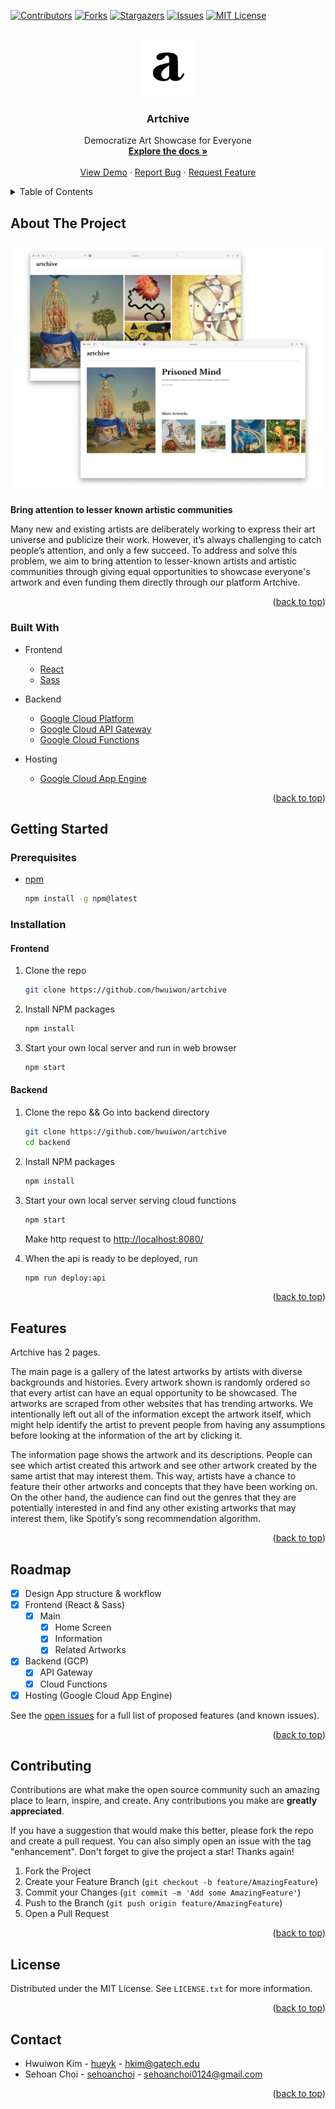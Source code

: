 <div id="top"></div>

<!-- PROJECT SHIELDS -->

[![Contributors][contributors-shield]][contributors-url]
[![Forks][forks-shield]][forks-url]
[![Stargazers][stars-shield]][stars-url]
[![Issues][issues-shield]][issues-url]
[![MIT License][license-shield]][license-url]

<!-- PROJECT LOGO -->
<br />
<div align="center">
  <a href="https://github.com/hwuiwon/artchive">
    <img src="assets/logo_a.png" alt="Logo" width="90" height="90">
  </a>

  <h3 align="center">Artchive</h3>

  <p align="center">
    Democratize Art Showcase for Everyone
    <br />
    <a href="https://github.com/hwuiwon/artchive"><strong>Explore the docs »</strong></a>
    <br />
    <br />
    <a href="https://github.com/hwuiwon/artchive">View Demo</a>
    ·
    <a href="https://github.com/hwuiwon/artchive/issues">Report Bug</a>
    ·
    <a href="https://github.com/hwuiwon/artchive/issues">Request Feature</a>
  </p>
</div>

<!-- TABLE OF CONTENTS -->
<details>
  <summary>Table of Contents</summary>
  <ol>
    <li>
      <a href="#about-the-project">About The Project</a>
      <ul>
        <li><a href="#built-with">Built With</a></li>
      </ul>
    </li>
    <li>
      <a href="#getting-started">Getting Started</a>
      <ul>
        <li><a href="#prerequisites">Prerequisites</a></li>
        <li><a href="#installation">Installation</a></li>
      </ul>
    </li>
    <li><a href="#features">Features</a></li>
    <li><a href="#roadmap">Roadmap</a></li>
    <li><a href="#contributing">Contributing</a></li>
    <li><a href="#license">License</a></li>
    <li><a href="#contact">Contact</a></li>
  </ol>
</details>

<!-- ABOUT THE PROJECT -->

## About The Project

[![Product Name Screen Shot][product-screenshot]](https://example.com)

**Bring attention to lesser known artistic communities**

Many new and existing artists are deliberately working to express their art universe and publicize their work. However, it’s always challenging to catch people’s attention, and only a few succeed. To address and solve this problem, we aim to bring attention to lesser-known artists and artistic communities through giving equal opportunities to showcase everyone's artwork and even funding them directly through our platform Artchive.

<p align="right">(<a href="#top">back to top</a>)</p>

### Built With

- Frontend
  - [React](https://reactjs.org/)
  - [Sass](https://sass-lang.com/)

- Backend
  - [Google Cloud Platform](https://cloud.google.com/)
  - [Google Cloud API Gateway](https://cloud.google.com/api-gateway)
  - [Google Cloud Functions](https://cloud.google.com/functions)
- Hosting
  - [Google Cloud App Engine](https://cloud.google.com/appengine)

<p align="right">(<a href="#top">back to top</a>)</p>

<!-- GETTING STARTED -->

## Getting Started

### Prerequisites

- [npm](https://www.npmjs.com/)
  ```sh
  npm install -g npm@latest
  ```

### Installation

#### Frontend

1. Clone the repo
   ```sh
   git clone https://github.com/hwuiwon/artchive
   ```
2. Install NPM packages
   ```sh
   npm install
   ```
3. Start your own local server and run in web browser
   ```sh
   npm start
   ```

#### Backend

1. Clone the repo && Go into backend directory
   ```sh
   git clone https://github.com/hwuiwon/artchive
   cd backend
   ```
2. Install NPM packages
   ```sh
   npm install
   ```
3. Start your own local server serving cloud functions
   ```sh
   npm start
   ```
   Make http request to [http://localhost:8080/](http://localhost:8080/)

4. When the api is ready to be deployed, run
   ```sh
   npm run deploy:api
   ```

<p align="right">(<a href="#top">back to top</a>)</p>


<!-- FEATURES -->

## Features
Artchive has 2 pages.

The main page is a gallery of the latest artworks by artists with diverse
backgrounds and histories. Every artwork shown is randomly ordered so that
every artist can have an equal opportunity to be showcased. The artworks are
scraped from other websites that has trending artworks. We intentionally left
out all of the information except the artwork itself, which might help identify
the artist to prevent people from having any assumptions before looking at the
information of the art by clicking it.

The information page shows the artwork and its descriptions. People can see
which artist created this artwork and see other artwork created by the same
artist that may interest them. This way, artists have a chance to feature their
other artworks and concepts that they have been working on. On the other hand,
the audience can find out the genres that they are potentially interested in
and find any other existing artworks that may interest them, like Spotify’s
song recommendation algorithm.

<p align="right">(<a href="#top">back to top</a>)</p>

<!-- ROADMAP -->

## Roadmap

- [x] Design App structure & workflow
- [x] Frontend (React & Sass)
  - [x] Main
    - [x] Home Screen
    - [x] Information
    - [x] Related Artworks
- [x] Backend (GCP)
  - [x] API Gateway
  - [x] Cloud Functions
- [x] Hosting (Google Cloud App Engine)

See the [open issues](https://github.com/hwuiwon/artchive/issues) for a full list of proposed features (and known issues).

<p align="right">(<a href="#top">back to top</a>)</p>

<!-- CONTRIBUTING -->

## Contributing

Contributions are what make the open source community such an amazing place to learn, inspire, and create. Any contributions you make are **greatly appreciated**.

If you have a suggestion that would make this better, please fork the repo and create a pull request. You can also simply open an issue with the tag "enhancement".
Don't forget to give the project a star! Thanks again!

1. Fork the Project
2. Create your Feature Branch (`git checkout -b feature/AmazingFeature`)
3. Commit your Changes (`git commit -m 'Add some AmazingFeature'`)
4. Push to the Branch (`git push origin feature/AmazingFeature`)
5. Open a Pull Request

<p align="right">(<a href="#top">back to top</a>)</p>

<!-- LICENSE -->

## License

Distributed under the MIT License. See `LICENSE.txt` for more information.

<p align="right">(<a href="#top">back to top</a>)</p>

<!-- CONTACT -->

## Contact

- Hwuiwon Kim - [hueyk](http://linkedin.com/in/hueyk/) - hkim@gatech.edu
- Sehoan Choi - [sehoanchoi](https://www.linkedin.com/in/sehoanchoi/) - sehoanchoi0124@gmail.com

<p align="right">(<a href="#top">back to top</a>)</p>

<!-- MARKDOWN LINKS & IMAGES -->
<!-- https://www.markdownguide.org/basic-syntax/#reference-style-links -->

[contributors-shield]: https://img.shields.io/github/contributors/hwuiwon/artchive.svg?style=for-the-badge
[contributors-url]: https://github.com/hwuiwon/artchive/graphs/contributors
[forks-shield]: https://img.shields.io/github/forks/hwuiwon/artchive.svg?style=for-the-badge
[forks-url]: https://github.com/hwuiwon/artchive/network/members
[stars-shield]: https://img.shields.io/github/stars/hwuiwon/artchive.svg?style=for-the-badge
[stars-url]: https://github.com/hwuiwon/artchive/stargazers
[issues-shield]: https://img.shields.io/github/issues/hwuiwon/artchive?style=for-the-badge
[issues-url]: https://github.com/hwuiwon/artchive/issues
[license-shield]: https://img.shields.io/badge/license-MIT-green?style=for-the-badge
[license-url]: https://github.com/hwuiwon/artchive/blob/main/LICENSE.md
[product-screenshot]: assets/artchive_showcase.jpeg
